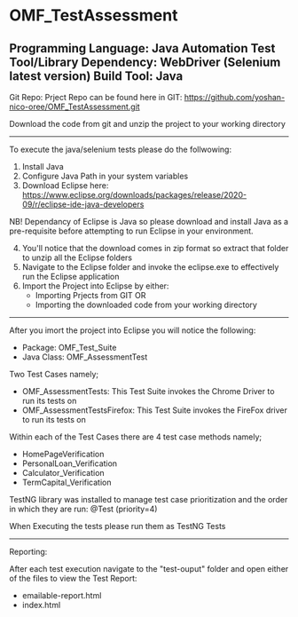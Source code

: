 # OMF_TestAssessment

Programming Language: Java 
Automation Test Tool/Library Dependency: WebDriver (Selenium latest version)
Build Tool: Java 
-------------------------------------------------------------------------

Git Repo: 
Prject Repo can be found here in GIT: 
https://github.com/yoshan-nico-oree/OMF_TestAssessment.git

Download the code from git and unzip the project to your working directory

-------------------------------------------------------------------------
To execute the java/selenium tests please do the follwowing: 

1. Install Java 
2. Configure Java Path in your system variables 
3. Download Eclipse here: https://www.eclipse.org/downloads/packages/release/2020-09/r/eclipse-ide-java-developers

NB! Dependancy of Eclipse is Java so please download and install Java as a pre-requisite before attempting to run Eclipse in your environment. 

4. You'll notice that the download comes in zip format so extract that folder to unzip all the Eclipse folders 
5. Navigate to the Eclipse folder and invoke the eclipse.exe to effectively run the Eclipse application
6. Import the Project into Eclipse by either: 
    - Importing Prjects from GIT OR
    - Importing the downloaded code from your working directory

-------------------------------------------------------------------------

After you imort the project into Eclipse you will notice the following: 
- Package: OMF_Test_Suite 
- Java Class: OMF_AssessmentTest

Two Test Cases namely; 

- OMF_AssessmentTests: This Test Suite invokes the Chrome Driver to run its tests on
- OMF_AssessmentTestsFirefox: This Test Suite invokes the FireFox driver to run its tests on

Within each of the Test Cases there are 4 test case methods namely; 
- HomePageVerification
- PersonalLoan_Verification
- Calculator_Verification
- TermCapital_Verification

TestNG library was installed to manage test case prioritization and the order in which they are run: 
@Test (priority=4)

When Executing the tests please run them as TestNG Tests

-------------------------------------------------------------------------

Reporting: 

After each test execution navigate to the "test-ouput" folder and open either of the files to view the Test Report: 
- emailable-report.html
- index.html






